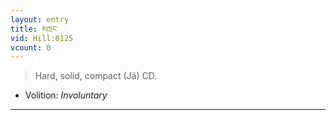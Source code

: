 ```yaml
---
layout: entry
title: མཁྲང་
vid: Hill:0125
vcount: 0
---
```

> Hard, solid, compact (Jä) CD\.

* Volition: _Involuntary_

---

